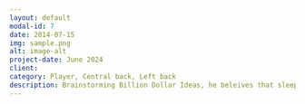 ```yaml
---
layout: default
modal-id: 7
date: 2014-07-15
img: sample.png
alt: image-alt
project-date: June 2024
client: 
category: Player, Central back, Left back
description: Brainstorming Billion Dollar Ideas, he beleives that sleep is for the unambitious. He is building an empire, one class at a time.
---
```

